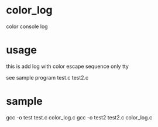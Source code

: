 # color_log
color console log

# usage

this is add log with color escape sequence only tty

see sample program test.c test2.c

# sample
gcc -o test test.c color_log.c
gcc -o test2 test2.c color_log.c
